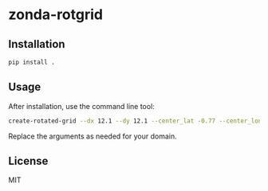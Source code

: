 # zonda-rotgrid

## Installation

```bash
pip install .
```

## Usage

After installation, use the command line tool:

```bash
create-rotated-grid --dx 12.1 --dy 12.1 --center_lat -0.77 --center_lon -5.11 --hwidth_lat 25.025 --hwidth_lon 24.365 --pole_lat 39.25 --pole_lon -162 --ncells_boundary 0 --output output.nc
```

Replace the arguments as needed for your domain.

## License

MIT